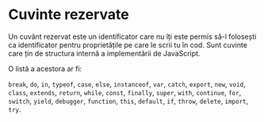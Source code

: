 # Cuvinte rezervate

Un cuvânt rezervat este un identificator care nu îți este permis să-l folosești ca identificator pentru proprietățile pe care le scrii tu în cod. Sunt cuvinte care țin de structura internă a implementării de JavaScript.

O listă a acestora ar fi:

`break`, `do`, `in`, `typeof`, `case`, `else`, `instanceof`, `var`, `catch`, `export`, `new`, `void`, `class`, `extends`, `return`, `while`, `const`, `finally`, `super`, `with`, `continue`, `for`, `switch`, `yield`, `debugger`, `function`, `this`, `default`, `if`, `throw`, `delete`, `import`, `try`.
